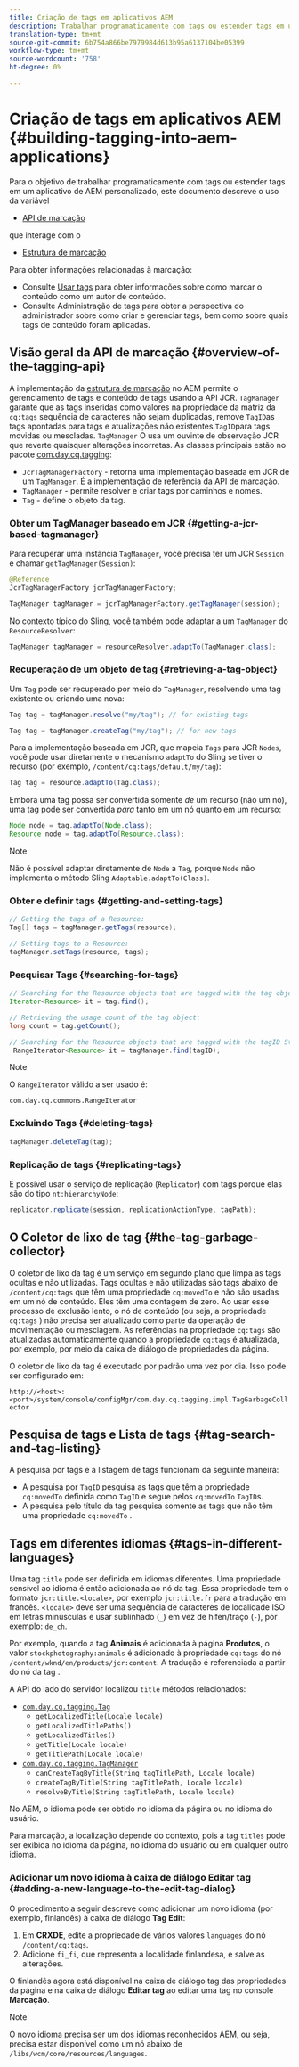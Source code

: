 ```yaml
---
title: Criação de tags em aplicativos AEM
description: Trabalhar programaticamente com tags ou estender tags em um aplicativo de AEM personalizado
translation-type: tm+mt
source-git-commit: 6b754a866be7979984d613b95a6137104be05399
workflow-type: tm+mt
source-wordcount: '758'
ht-degree: 0%

---
```



# Criação de tags em aplicativos AEM {#building-tagging-into-aem-applications}

Para o objetivo de trabalhar programaticamente com tags ou estender tags em um aplicativo de AEM personalizado, este documento descreve o uso da variável

* [API de marcação](https://docs.adobe.com/content/help/en/experience-manager-cloud-service-javadoc/com/day/cq/tagging/package-summary.html)

que interage com o

* [Estrutura de marcação](tagging-framework.md)

Para obter informações relacionadas à marcação:

* Consulte [Usar tags](/help/sites-cloud/authoring/features/tags.md) para obter informações sobre como marcar o conteúdo como um autor de conteúdo.
* Consulte Administração de tags para obter a perspectiva do administrador sobre como criar e gerenciar tags, bem como sobre quais tags de conteúdo foram aplicadas.

## Visão geral da API de marcação {#overview-of-the-tagging-api}

A implementação da [estrutura de marcação](tagging-framework.md) no AEM permite o gerenciamento de tags e conteúdo de tags usando a API JCR. `TagManager` garante que as tags inseridas como valores na propriedade da matriz da  `cq:tags` sequência de caracteres não sejam duplicadas, remove  `TagID`as tags apontadas para tags e atualizações não existentes  `TagID`para tags movidas ou mescladas. `TagManager` O usa um ouvinte de observação JCR que reverte quaisquer alterações incorretas. As classes principais estão no pacote [com.day.cq.tagging](https://docs.adobe.com/content/help/en/experience-manager-cloud-service-javadoc/com/day/cq/tagging/package-summary.html):

* `JcrTagManagerFactory` - retorna uma implementação baseada em JCR de um  `TagManager`. É a implementação de referência da API de marcação.
* `TagManager` - permite resolver e criar tags por caminhos e nomes.
* `Tag` - define o objeto da tag.

### Obter um TagManager baseado em JCR {#getting-a-jcr-based-tagmanager}

Para recuperar uma instância `TagManager`, você precisa ter um JCR `Session` e chamar `getTagManager(Session)`:

```java
@Reference
JcrTagManagerFactory jcrTagManagerFactory;

TagManager tagManager = jcrTagManagerFactory.getTagManager(session);
```

No contexto típico do Sling, você também pode adaptar a um `TagManager` do `ResourceResolver`:

```java
TagManager tagManager = resourceResolver.adaptTo(TagManager.class);
```

### Recuperação de um objeto de tag {#retrieving-a-tag-object}

Um `Tag` pode ser recuperado por meio do `TagManager`, resolvendo uma tag existente ou criando uma nova:

```java
Tag tag = tagManager.resolve("my/tag"); // for existing tags

Tag tag = tagManager.createTag("my/tag"); // for new tags
```

Para a implementação baseada em JCR, que mapeia `Tags` para JCR `Nodes`, você pode usar diretamente o mecanismo `adaptTo` do Sling se tiver o recurso (por exemplo, `/content/cq:tags/default/my/tag`):

```java
Tag tag = resource.adaptTo(Tag.class);
```

Embora uma tag possa ser convertida somente *de* um recurso (não um nó), uma tag pode ser convertida *para* tanto em um nó quanto em um recurso:

```java
Node node = tag.adaptTo(Node.class);
Resource node = tag.adaptTo(Resource.class);
```

>[!NOTE]
>
>Não é possível adaptar diretamente de `Node` a `Tag`, porque `Node` não implementa o método Sling `Adaptable.adaptTo(Class)`.

### Obter e definir tags {#getting-and-setting-tags}

```java
// Getting the tags of a Resource:
Tag[] tags = tagManager.getTags(resource);

// Setting tags to a Resource:
tagManager.setTags(resource, tags);
```

### Pesquisar Tags {#searching-for-tags}

```java
// Searching for the Resource objects that are tagged with the tag object:
Iterator<Resource> it = tag.find();

// Retrieving the usage count of the tag object:
long count = tag.getCount();

// Searching for the Resource objects that are tagged with the tagID String:
 RangeIterator<Resource> it = tagManager.find(tagID);
```

>[!NOTE]
>
>O `RangeIterator` válido a ser usado é:
>
>`com.day.cq.commons.RangeIterator`

### Excluindo Tags {#deleting-tags}

```java
tagManager.deleteTag(tag);
```

### Replicação de tags {#replicating-tags}

É possível usar o serviço de replicação (`Replicator`) com tags porque elas são do tipo `nt:hierarchyNode`:

```java
replicator.replicate(session, replicationActionType, tagPath);
```

## O Coletor de lixo de tag {#the-tag-garbage-collector}

O coletor de lixo da tag é um serviço em segundo plano que limpa as tags ocultas e não utilizadas. Tags ocultas e não utilizadas são tags abaixo de `/content/cq:tags` que têm uma propriedade `cq:movedTo` e não são usadas em um nó de conteúdo. Eles têm uma contagem de zero. Ao usar esse processo de exclusão lento, o nó de conteúdo (ou seja, a propriedade `cq:tags` ) não precisa ser atualizado como parte da operação de movimentação ou mesclagem. As referências na propriedade `cq:tags` são atualizadas automaticamente quando a propriedade `cq:tags` é atualizada, por exemplo, por meio da caixa de diálogo de propriedades da página.

O coletor de lixo da tag é executado por padrão uma vez por dia. Isso pode ser configurado em:

`http://<host>:<port>/system/console/configMgr/com.day.cq.tagging.impl.TagGarbageCollector`

## Pesquisa de tags e Lista de tags {#tag-search-and-tag-listing}

A pesquisa por tags e a listagem de tags funcionam da seguinte maneira:

* A pesquisa por `TagID` pesquisa as tags que têm a propriedade `cq:movedTo` definida como `TagID` e segue pelos `cq:movedTo` `TagID`s.
* A pesquisa pelo título da tag pesquisa somente as tags que não têm uma propriedade `cq:movedTo` .

## Tags em diferentes idiomas {#tags-in-different-languages}

Uma tag `title` pode ser definida em idiomas diferentes. Uma propriedade sensível ao idioma é então adicionada ao nó da tag. Essa propriedade tem o formato `jcr:title.<locale>`, por exemplo `jcr:title.fr` para a tradução em francês. `<locale>` deve ser uma sequência de caracteres de localidade ISO em letras minúsculas e usar sublinhado (`_`) em vez de hífen/traço (`-`), por exemplo:  `de_ch`.

Por exemplo, quando a tag **Animais** é adicionada à página **Produtos**, o valor `stockphotography:animals` é adicionado à propriedade `cq:tags` do nó `/content/wknd/en/products/jcr:content`. A tradução é referenciada a partir do nó da tag .

A API do lado do servidor localizou `title` métodos relacionados:

* [`com.day.cq.tagging.Tag`](https://docs.adobe.com/content/help/en/experience-manager-cloud-service-javadoc/com/day/cq/tagging/Tag.html)
   * `getLocalizedTitle(Locale locale)`
   * `getLocalizedTitlePaths()`
   * `getLocalizedTitles()`
   * `getTitle(Locale locale)`
   * `getTitlePath(Locale locale)`
* [`com.day.cq.tagging.TagManager`](https://docs.adobe.com/content/help/en/experience-manager-cloud-service-javadoc/com/day/cq/tagging/TagManager.html)
   * `canCreateTagByTitle(String tagTitlePath, Locale locale)`
   * `createTagByTitle(String tagTitlePath, Locale locale)`
   * `resolveByTitle(String tagTitlePath, Locale locale)`

No AEM, o idioma pode ser obtido no idioma da página ou no idioma do usuário.

Para marcação, a localização depende do contexto, pois a tag `titles` pode ser exibida no idioma da página, no idioma do usuário ou em qualquer outro idioma.

### Adicionar um novo idioma à caixa de diálogo Editar tag {#adding-a-new-language-to-the-edit-tag-dialog}

O procedimento a seguir descreve como adicionar um novo idioma (por exemplo, finlandês) à caixa de diálogo **Tag Edit**:

1. Em **CRXDE**, edite a propriedade de vários valores `languages` do nó `/content/cq:tags`.
1. Adicione `fi_fi`, que representa a localidade finlandesa, e salve as alterações.

O finlandês agora está disponível na caixa de diálogo tag das propriedades da página e na caixa de diálogo **Editar tag** ao editar uma tag no console **Marcação**.

>[!NOTE]
>
>O novo idioma precisa ser um dos idiomas reconhecidos AEM, ou seja, precisa estar disponível como um nó abaixo de `/libs/wcm/core/resources/languages`.
